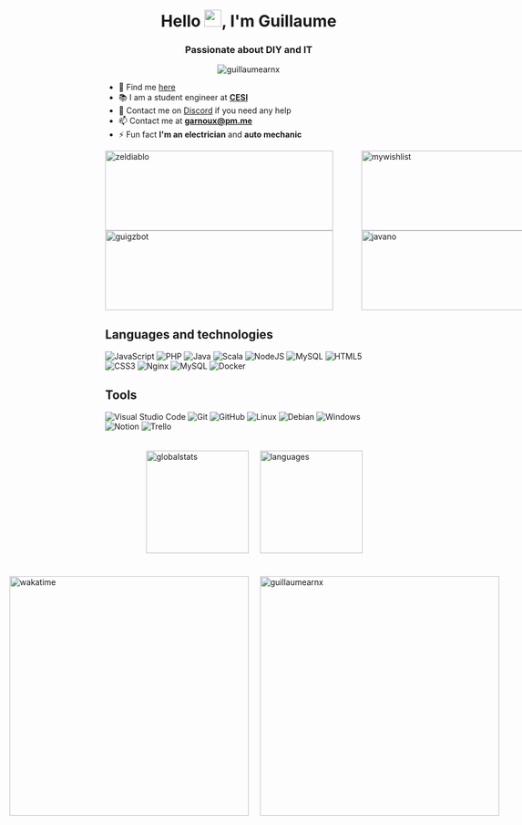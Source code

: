<h1 align="center">Hello <img src="https://raw.githubusercontent.com/MartinHeinz/MartinHeinz/master/wave.gif" width="30px" alt="wavehand">, I'm Guillaume</h1>
<h3 align="center">Passionate about DIY and IT</h3>
<p align="center"> <img src="https://komarev.com/ghpvc/?username=guillaumearnx&label=Visitors&color=009dff&style=flat" alt="guillaumearnx"/></p>

- 🔭 Find me [here](https://garnx.fr/)
- 📚 I am a student engineer at [**CESI**](https://www.cesi.fr//)
- 🤝 Contact me on [Discord](https://discord.gg/THZpXCKvpB) if you need any help
- 📫 Contact me at [**garnoux@pm.me**](mailto:garnoux@pm.me)
- ⚡ Fun fact **I'm an electrician** and **auto mechanic**

<div style="display: grid;grid-template-columns: repeat(2,450px)">
<a href="https://github.com/arnoux23u-IUTNC/CharleMiApp"><img alt="zeldiablo" src="https://garnx.vercel.app/api/pin/?username=arnoux23u-IUTNC&repo=CharleMiApp&theme=dark&icon_color=b" width="400" height="140"></a>
<a href="https://github.com/arnoux23u-IUTNC/MyWishList"><img alt="mywishlist" src="https://garnx.vercel.app/api/pin/?username=arnoux23u-IUTNC&repo=MyWishList&theme=dark&icon_color=a" width="400" height="140"></a>
<a href="https://github.com/guillaumearnx/guigzbot"><img alt="guigzbot" src="https://garnx.vercel.app/api/pin/?username=guillaumearnx&repo=guigzbot&theme=dark&icon_color=a" width="400" height="140"></a>
<a href="https://github.com/guillaumearnx/JavaNo"><img alt="javano" src="https://garnx.vercel.app/api/pin/?username=guillaumearnx&repo=javano&theme=dark&icon_color=a" width="400" height="140"></a>
</div>

## Languages and technologies

![JavaScript](https://img.shields.io/badge/javascript-%23323330.svg?style=for-the-badge&logo=javascript&logoColor=%23F7DF1E)
![PHP](https://img.shields.io/badge/php-%23777BB4.svg?style=for-the-badge&logo=php&logoColor=white)
![Java](https://img.shields.io/badge/java-%23ED8B00.svg?style=for-the-badge&logo=java&logoColor=white)
![Scala](https://img.shields.io/badge/Scala-DE322F.svg?style=for-the-badge&logo=scala&logoColor=white)
![NodeJS](https://img.shields.io/badge/node.js-6DA55F?style=for-the-badge&logo=node.js&logoColor=white)
![MySQL](https://img.shields.io/badge/pl/sql-00618A?style=for-the-badge)
![HTML5](https://img.shields.io/badge/html5-%23E34F26.svg?style=for-the-badge&logo=html5&logoColor=white)
![CSS3](https://img.shields.io/badge/css3-%231572B6.svg?style=for-the-badge&logo=css3&logoColor=white)
![Nginx](https://img.shields.io/badge/nginx-%23009639.svg?style=for-the-badge&logo=nginx&logoColor=white)
![MySQL](https://img.shields.io/badge/mysql-%2300f.svg?style=for-the-badge&logo=mysql&logoColor=white)
![Docker](https://img.shields.io/badge/docker-%230db7ed.svg?style=for-the-badge&logo=docker&logoColor=white)

## Tools

![Visual Studio Code](https://img.shields.io/badge/Visual%20Studio%20Code-0078d7.svg?style=for-the-badge&logo=visual-studio-code&logoColor=white)
![Git](https://img.shields.io/badge/git-%23F05033.svg?style=for-the-badge&logo=git&logoColor=white)
![GitHub](https://img.shields.io/badge/github-%23121011.svg?style=for-the-badge&logo=github&logoColor=white)
![Linux](https://img.shields.io/badge/Linux-FCC624?style=for-the-badge&logo=linux&logoColor=black)
![Debian](https://img.shields.io/badge/Debian-FFFFFF?style=for-the-badge&logo=debian&logoColor=red)
![Windows](https://img.shields.io/badge/Windows-0078D6?style=for-the-badge&logo=windows&logoColor=white)
![Notion](https://img.shields.io/badge/Notion-%23000000.svg?style=for-the-badge&logo=notion&logoColor=white)
![Trello](https://img.shields.io/badge/Trello-%23026AA7.svg?style=for-the-badge&logo=Trello&logoColor=white)

<div style="display: flex; justify-content: center;padding: 20px 0">
    <img alt="globalstats" style="padding:0 20px" src="https://garnx.vercel.app/api?username=guillaumearnx&show_icons=true&count_private=true&include_all_commits=true&theme=dark&icon_color=a" height="180">
    <img alt="languages" src="https://garnx.vercel.app/api/top-langs/?username=guillaumearnx&langs_count=10&layout=compact&theme=dark&role=OWNER,ORGANIZATION_MEMBER,COLLABORATOR&count_private=true" height="180">
</div>
<div style="display: flex; justify-content: center;padding: 20px 0">
<img style="padding:0 20px" alt="wakatime" src="https://github-readme-stats.vercel.app/api/wakatime?username=guillaumearnx&langs_count=10&custom_title=Coding Time&theme=dark&title_color=a" width="420">
<img src="https://github-readme-streak-stats.herokuapp.com/?user=guillaumearnx&theme=dark" alt="guillaumearnx" width="420"/>
</div>
